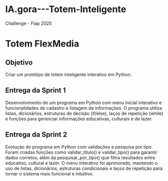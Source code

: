 # IA.gora---Totem-Inteligente
Challenge - Fiap 2025

# Totem FlexMedia

## Objetivo
Criar um protótipo de totem inteligente interativo em Python.

## Entrega da Sprint 1
Desenvolvimento de um programa em Python com menu inicial interativo e funcionalidades de cadastro e listagem de informações. O programa utiliza listas, dicionários, estruturas de decisão (if/else), laços de repetição (while) e funções para gerenciar informações educativas, culturais e de lazer.

## Entrega da Sprint 2
Evolução do programa em Python com validações e pesquisa por tipo. Foram criadas funções como validar_titulo() e validar_tipo() para garantir dados corretos, além da pesquisar_por_tipo() que filtra resultados entre educativo, cultural e lazer. O menu interativo foi aprimorado, mantendo o uso de listas, dicionários, estruturas condicionais e laços de repetição para tornar o sistema mais funcional e intuitivo.
